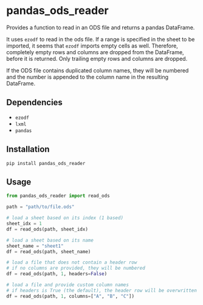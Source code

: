 pandas_ods_reader
===

Provides a function to read in an ODS file and returns a pandas DataFrame.

It uses `ezodf` to read in the ods file. If a range is specified in the sheet
to be imported, it seems that `ezodf` imports empty cells as well. Therefore,
completely empty rows and columns are dropped from the DataFrame, before it is
returned. Only trailing empty rows and columns are dropped.

If the ODS file contains duplicated column names, they will be numbered and the
number is appended to the column name in the resulting DataFrame.

Dependencies
---

- `ezodf`
- `lxml`
- `pandas`

Installation
---

`pip install pandas_ods_reader`

Usage
---

```Python
from pandas_ods_reader import read_ods

path = "path/to/file.ods"

# load a sheet based on its index (1 based)
sheet_idx = 1
df = read_ods(path, sheet_idx)

# load a sheet based on its name
sheet_name = "sheet1"
df = read_ods(path, sheet_name)

# load a file that does not contain a header row
# if no columns are provided, they will be numbered
df = read_ods(path, 1, headers=False)

# load a file and provide custom column names
# if headers is True (the default), the header row will be overwritten
df = read_ods(path, 1, columns=["A", "B", "C"])
```
